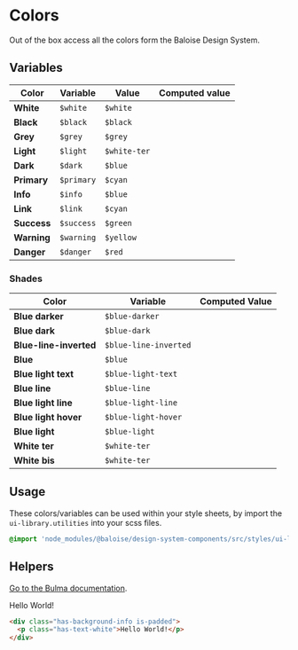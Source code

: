 # Colors

Out of the box access all the colors form the Baloise Design System.

## Variables

| Color       | Variable   | Value        | Computed value                                                                       |
| ----------- | ---------- | ------------ | ------------------------------------------------------------------------------------ |
| **White**   | `$white`   | `$white`     | <div class="bal-app box"><span class="bd-color has-background-white"></span></div>   |
| **Black**   | `$black`   | `$black`     | <div class="bal-app box"><span class="bd-color has-background-black"></span></div>   |
| **Grey**    | `$grey`    | `$grey`      | <div class="bal-app box"><span class="bd-color has-background-grey"></span></div>    |
| **Light**   | `$light`   | `$white-ter` | <div class="bal-app box"><span class="bd-color has-background-light"></span></div>   |
| **Dark**    | `$dark`    | `$blue`      | <div class="bal-app box"><span class="bd-color has-background-dark"></span></div>    |
| **Primary** | `$primary` | `$cyan`      | <div class="bal-app box"><span class="bd-color has-background-primary"></span></div> |
| **Info**    | `$info`    | `$blue`      | <div class="bal-app box"><span class="bd-color has-background-info"></span></div>    |
| **Link**    | `$link`    | `$cyan`      | <div class="bal-app box"><span class="bd-color has-background-link"></span></div>    |
| **Success** | `$success` | `$green`     | <div class="bal-app box"><span class="bd-color has-background-success"></span></div> |
| **Warning** | `$warning` | `$yellow`    | <div class="bal-app box"><span class="bd-color has-background-warning"></span></div> |
| **Danger**  | `$danger`  | `$red`       | <div class="bal-app box"><span class="bd-color has-background-danger"></span></div>  |

### Shades

| Color                  | Variable              | Computed Value                                                                                  |
| ---------------------- | --------------------- | ----------------------------------------------------------------------------------------------- |
| **Blue darker**        | `$blue-darker`        | <div class="bal-app box"><span class="bd-color has-background-blue-darker"></span></div>        |
| **Blue dark**          | `$blue-dark`          | <div class="bal-app box"><span class="bd-color has-background-blue-dark"></span></div>          |
| **Blue-line-inverted** | `$blue-line-inverted` | <div class="bal-app box"><span class="bd-color has-background-blue-line-inverted"></span></div> |
| **Blue**               | `$blue`               | <div class="bal-app box"><span class="bd-color has-background-blue"></span></div>               |
| **Blue light text**    | `$blue-light-text`    | <div class="bal-app box"><span class="bd-color has-background-blue-light-text"></span></div>    |
| **Blue line**          | `$blue-line`          | <div class="bal-app box"><span class="bd-color has-background-blue-line"></span></div>          |
| **Blue light line**    | `$blue-light-line`    | <div class="bal-app box"><span class="bd-color has-background-blue-light-line"></span></div>    |
| **Blue light hover**   | `$blue-light-hover`   | <div class="bal-app box"><span class="bd-color has-background-blue-light-hover"></span></div>   |
| **Blue light**         | `$blue-light`         | <div class="bal-app box"><span class="bd-color has-background-blue-light"></span></div>         |
| **White ter**          | `$white-ter`          | <div class="bal-app box"><span class="bd-color has-background-white-ter"></span></div>          |
| **White bis**          | `$white-ter`          | <div class="bal-app box"><span class="bd-color has-background-white-ter"></span></div>          |

## Usage

These colors/variables can be used within your style sheets, by import the `ui-library.utilities` into your scss files.

```scss
@import 'node_modules/@baloise/design-system-components/src/styles/ui-library.utilities';
```

## Helpers

[Go to the Bulma documentation](https://bulma.io/documentation/modifiers/color-helpers/).

<docs-demo>
<div class="has-background-info is-padded">
  <p class="has-text-white">Hello World!</p>
</div>
</docs-demo>

```html
<div class="has-background-info is-padded">
  <p class="has-text-white">Hello World!</p>
</div>
```

